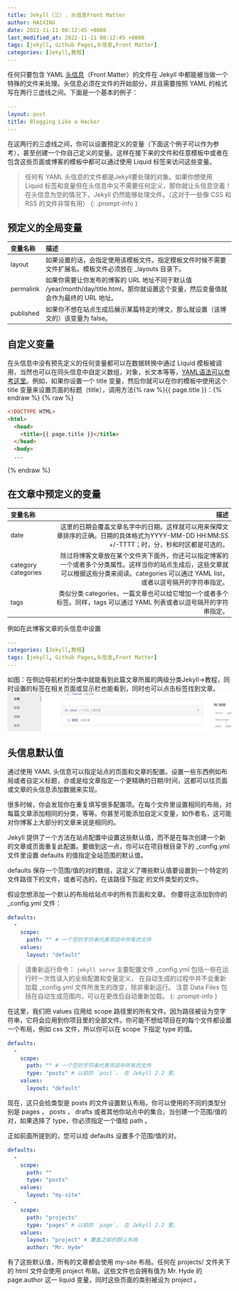 ```yaml
---
title: Jekyll（三）. 头信息Front Matter
author: HAIXING
date: 2022-11-11 08:12:45 +0800
last_modified_at: 2022-11-11 08:12:45 +0800
tags: [jekyll, Github Pages,头信息,Front Matter]
categories: [Jekyll,教程]
---
```



任何只要包含 YAML [头信息](http://jekyllcn.com/docs/frontmatter/)（Front Matter）的文件在 Jekyll 中都能被当做一个特殊的文件来处理。头信息必须在文件的开始部分，并且需要按照 YAML 的格式写在两行三虚线之间。下面是一个基本的例子：
```yaml
---
layout: post
title: Blogging Like a Hacker
---
```
在这两行的三虚线之间，你可以设置预定义的变量（下面这个例子可以作为参考），甚至创建一个你自己定义的变量。这样在接下来的文件和任意模板中或者在包含这些页面或博客的模板中都可以通过使用 Liquid 标签来访问这些变量。
> 任何有 YAML 头信息的文件都是Jekyll要处理的对象。如果你想使用 Liquid 标签和变量但在头信息中又不需要任何定义，那你就让头信息空着！在头信息为空的情况下，Jekyll 仍然能够处理文件。（这对于一些像 CSS 和 RSS 的文件非常有用）
{: .prompt-info }
## 预定义的全局变量

| 变量名称                      | 描述          | 
|:-----------------------------|:-----------------|
| layout   | 如果设置的话，会指定使用该模板文件。指定模板文件时候不需要文件扩展名。模板文件必须放在 _layouts 目录下。|
| permalink| 如果你需要让你发布的博客的 URL 地址不同于默认值 /year/month/day/title.html，那你就设置这个变量，然后变量值就会作为最终的 URL 地址。 |
| published| 如果你不想在站点生成后展示某篇特定的博文，那么就设置（该博文的）该变量为 false。|

## 自定义变量
在头信息中没有预先定义的任何变量都可以在数据转换中通过 Liquid 模板被调用，当然也可以在同头信息中自定义数组，对象，长文本等等，[YAML语法可以参考这里](https://yaml-multiline.info/)。例如，如果你设置一个 title 变量，然后你就可以在你的模板中使用这个 title 变量来设置页面的标题（title），调用方法{% raw %}{{ page.title }}：{% endraw %}
{% raw %}
```html
<!DOCTYPE HTML>
<html>
  <head>
    <title>{{ page.title }}</title>
  </head>
  <body>
  ...
```
{% endraw %}
## 在文章中预定义的变量

| 变量名称 | 描述 | 
|:----------------|-------:|
 | date| 这里的日期会覆盖文章名字中的日期。这样就可以用来保障文章排序的正确。日期的具体格式为YYYY-MM-DD HH:MM:SS +/-TTTT；时，分，秒和时区都是可选的。|
| category categories | 除过将博客文章放在某个文件夹下面外，你还可以指定博客的一个或者多个分类属性。这样当你的站点生成后，这些文章就可以根据这些分类来阅读。categories 可以通过 YAML list，或者以逗号隔开的字符串指定。 |
| tags| 类似分类 categories，一篇文章也可以给它增加一个或者多个标签。同样，tags 可以通过 YAML 列表或者以逗号隔开的字符串指定。  |

例如在此博客文章的头信息中设置
```yaml
---
categories: [Jekyll,教程]
tags: [jekyll, Github Pages,头信息,Front Matter]
---
```
如图：在侧边导航栏的分类中就能看到此篇文章所属的两级分类Jekyll->教程，同时设置的标签在相关页面或显示栏也能看到，同时也可以点击标签找到文章。
![enter description here](/assets/img/sample/1668397533585.png)
## 头信息默认值
通过使用 YAML 头信息可以指定站点的页面和文章的配置。设置一些东西例如布局或者自定义标题，亦或是给文章指定一个更精确的日期/时间，这都可以往页面或文章的头信息添加数据来实现。

很多时候，你会发现你在重复填写很多配置项。在每个文件里设置相同的布局，对每篇文章添加相同的分类，等等。你甚至可能添加自定义变量，如作者名，这可能对你博客上大部分的文章来说是相同的。

Jekyll 提供了一个方法在站点配置中设置这些默认值，而不是在每次创建一个新的文章或页面重复此配置。要做到这一点，你可以在项目根目录下的 _config.yml 文件里设置 defaults 的值指定全站范围的默认值。

defaults 保存一个范围/值的对的数组，这定义了哪些默认值要设置到一个特定的文件路径下的文件，或者可选的，在该路径下指定 的文件类型的文件。

假设您想添加一个默认的布局给站点中的所有页面和文章。 你要将这添加到你的 _config.yml 文件：
```yaml
defaults:
  -
    scope:
      path: "" # 一个空的字符串代表项目中所有的文件
    values:
      layout: "default"
```

> 请重新运行命令： `jekyll serve`
主要配置文件 _config.yml 包括一些在运行时一次性读入的全局配置和变量定义， 在自动生成的过程中并不会重新加载 _config.yml 文件所发生的改变，除非重新运行。
注意 Data Files 包括在自动生成范围内，可以在更改后自动重新加载。
{: .prompt-info }

在这里，我们把 values 应用给 scope 路径里的所有文件。因为路径被设为空字符串，它将会应用到你项目里的全部文件。你可能不想给项目在的每个文件都设置一个布局，例如 css 文件，所以你可以在 scope 下指定 type 的值。
```yaml
defaults:
  -
    scope:
      path: "" # 一个空的字符串代表项目中所有的文件
      type: "posts" # 以前的 `post`， 在 Jekyll 2.2 里。
    values:
      layout: "default"
```
现在，这只会给类型是 posts 的文件设置默认布局。你可以使用的不同的类型分别是 pages ， posts ， drafts 或者其他你站点中的集合。当创建一个范围/值的对，如果选择了 type，你必须指定一个值给 path 。

正如前面所提到的，您可以给 defaults 设置多个范围/值的对。
```yaml
defaults:
  -
    scope:
      path: ""
      type: "posts"
    values:
      layout: "my-site"
  -
    scope:
      path: "projects"
      type: "pages" # 以前的 `page`， 在 Jekyll 2.2 里。
    values:
      layout: "project" # 覆盖之前的默认布局
      author: "Mr. Hyde"
```
有了这些默认值，所有的文章都会使用 my-site 布局。任何在 projects/ 文件夹下的 html 文件会使用 project 布局。这些文件也会拥有值为 Mr. Hyde 的 page.author 这一 liquid 变量，同时这些页面的类别被设为 project 。